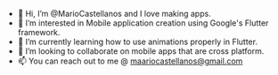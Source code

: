 - 👋 Hi, I’m @MarioCastellanos and I love making apps. 
- 👀 I’m interested in Mobile application creation using Google's Flutter framework. 
- 🌱 I’m currently learning how to use animations properly in Flutter. 
- 💞️ I’m looking to collaborate on mobile apps that are cross platform. 
- 📫 You can reach out to me  @ maariocastellanos@gmail.com

<!---
MarioCastellanos/MarioCastellanos is a ✨ special ✨ repository because its `README.md` (this file) appears on your GitHub profile.
You can click the Preview link to take a look at your changes.
--->
